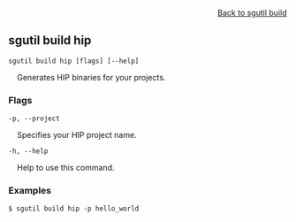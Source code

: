 <div id="readme" class="Box-body readme blob js-code-block-container">
<article class="markdown-body entry-content p-3 p-md-6" itemprop="text">
<p align="right">
<a href="https://github.com/fpgasystems/hacc/blob/main/cli/docs/sgutil-build.md#sgutil-build">Back to sgutil build</a>
</p>

## sgutil build hip

<code>sgutil build hip [flags] [--help]</code>
<p>
  &nbsp; &nbsp; Generates HIP binaries for your projects.
</p>

### Flags
<code>-p, --project <string></code>
<p>
  &nbsp; &nbsp; Specifies your HIP project name.
</p>

<code>-h, --help <string></code>
<p>
  &nbsp; &nbsp; Help to use this command.
</p>

### Examples
```
$ sgutil build hip -p hello_world
```